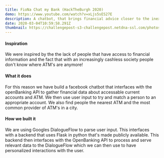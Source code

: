 ```yaml
---
title: FioNa Chat my Bank (HackTheBurgh 2020)
demo: https://www.youtube.com/watch?v=xLjs5sES27E
description: A chatbot, that brings financial advice closer to the inexperienced user.
date: 2020-03-04T10:59:58.291Z
thumbnail: https://challengepost-s3-challengepost.netdna-ssl.com/photos/production/software_photos/000/950/191/datas/gallery.jpg
---
```

#### Inspiration

We were inspired by the the lack of people that have access to financial information and the fact that with an increasingly cashless society people don't know where ATM's are anymore!

#### What it does

For this reason we have build a facebook chatbot that interfaces with the openBanking API to gather financial data about accessable current accounts and ATM. We then use user input to try and match a person to an appropriate account. We also find people the nearest ATM and the most common provider of ATM's in a city.

#### How we built it

We are using Googles DialogueFlow to parse user input. This interfaces with a backend that uses Flask in python that's made publicly available. This backend then interfaces with the OpenBanking API to process and serve relevant data to the DialogueFlow which we can then use to have personalized interactions with the user.